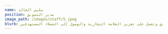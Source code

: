 ```yaml
---
name: سليم الخالد
position: مدير التسويق
image_path: /images/staff/5.jpeg
blurb: يدير سليم استراتيجيات التسويق وتعمل على تعزيز العلامة التجارية والوصول إلى العملاء المستهدفين.
---
```

